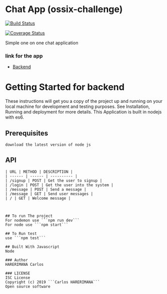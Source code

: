 # Chat App (ossix-challenge)

[![Build Status](https://travis-ci.org/harerakalex/ossix-backend-chat-challenge.svg?branch=main)](https://travis-ci.org/harerakalex/ossix-backend-chat-challenge)

[![Coverage Status](https://coveralls.io/repos/github/harerakalex/ossix-backend-chat-challenge/badge.svg?branch=main)](https://coveralls.io/github/harerakalex/ossix-backend-chat-challenge?branch=main)

Simple one on one chat application

### link for the app

- [Backend](https://ossix-chat-app.herokuapp.com/)

# Getting Started for backend

These instructions will get you a copy of the project up and running on your local machine for development and testing purposes. See Installation, Running and deployment for more details. This Application is built in nodejs with es6.

## Prerequisites

```
download the latest version of node js
```

## API

````
| URL | METHOD | DESCRIPTION |
| ------ | ------ | ---------- |
| /signup | POST | Get the user to signup |
| /login | POST | Get the user into the system |
| /message | POST | Send a message |
| /message | GET | Send user messages |
| / | GET | Welcome message |



## To run The project
For nodemon use ```npm run dev```
For node use ```npm start```

## To Run test
use ```npm test```

## Built With Javascript
Node

### Author
HARERIMANA Carlos

### LICENSE
ISC License
Copyright (c) 2019 ```Carlos HARERIMANA```
Open source software
````
